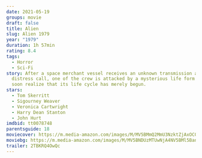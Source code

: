 ```yaml
---
date: 2021-05-19
groups: movie
draft: false
title: Alien
slug: Alien 1979
year: "1979"
duration: 1h 57min
rating: 8.4
tags:
  - Horror
  - Sci-Fi
story: After a space merchant vessel receives an unknown transmission as a
  distress call, one of the crew is attacked by a mysterious life form and they
  soon realize that its life cycle has merely begun.
stars:
  - Tom Skerritt
  - Sigourney Weaver
  - Veronica Cartwright
  - Harry Dean Stanton
  - John Hurt
imdbid: tt0078748
parentsguide: 18
moviecover: https://m.media-amazon.com/images/M/MV5BMmQ2MmU3NzktZjAxOC00ZDZhLTk4YzEtMDMyMzcxY2IwMDAyXkEyXkFqcGdeQXVyNzkwMjQ5NzM@._V1_FMjpg_UY869_.jpg
moviebg: https://m.media-amazon.com/images/M/MV5BNDUzMTUwNjA4NV5BMl5BanBnXkFtZTYwMzEwOTk2._V1_FMjpg_UX485_.jpg
trailer: 2TBKRQ4OwQc
---
```

